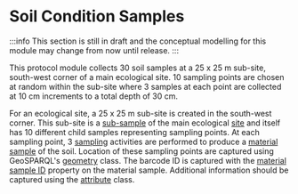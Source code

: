 # Soil Condition Samples

:::info
This section is still in draft and the conceptual modelling for this module may change from now until release.
:::

This protocol module collects 30 soil samples at a 25 x 25 m sub-site, south-west corner of a main ecological site. 10 sampling points are chosen at random within the sub-site where 3 samples at each point are collected at 10 cm increments to a total depth of 30 cm.

For an ecological site, a 25 x 25 m sub-site is created in the south-west corner. This sub-site is a [sub-sample](https://w3id.org/tern/ontologies/tern/Sample) of the main ecological [site](https://w3id.org/tern/ontologies/tern/Site) and itself has 10 different child samples representing sampling points. At each sampling point, 3 [sampling](https://w3id.org/tern/ontologies/tern/Sampling) activities are performed to produce a [material sample](https://w3id.org/tern/ontologies/tern/MaterialSample) of the soil. Location of these sampling points are captured using GeoSPARQL's [geometry](http://www.opengis.net/ont/geosparql#Geometry) class. The barcode ID is captured with the [material sample ID](https://linkeddata.tern.org.au/viewers/tern-ontology?uri=http://rs.tdwg.org/dwc/terms/materialSampleID) property on the material sample. Additional information should be captured using the [attribute](https://w3id.org/tern/ontologies/tern/Attribute) class.
